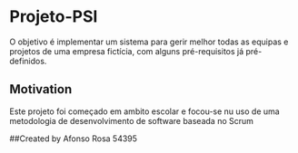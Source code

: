 # Projeto-PSI

O objetivo é implementar um sistema para gerir melhor todas as equipas e projetos de uma empresa fictícia, com alguns pré-requisitos já pré-definidos.

## Motivation

Este projeto foi começado em ambito escolar e focou-se nu uso de uma metodologia de desenvolvimento de software baseada no Scrum

##Created by
Afonso Rosa 54395
